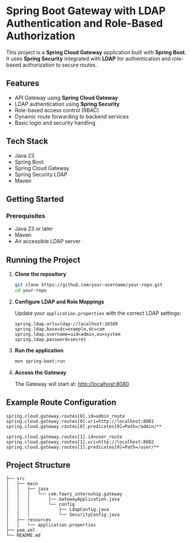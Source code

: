 
# Spring Boot Gateway with LDAP Authentication and Role-Based Authorization

This project is a **Spring Cloud Gateway** application built with **Spring Boot**.  
It uses **Spring Security** integrated with **LDAP** for authentication and role-based authorization to secure routes.

## Features

- API Gateway using **Spring Cloud Gateway**
- LDAP authentication using **Spring Security**
- Role-based access control (RBAC)
- Dynamic route forwarding to backend services
- Basic login and security handling


## Tech Stack

- Java 23
- Spring Boot
- Spring Cloud Gateway
- Spring Security LDAP
- Maven

## Getting Started

### Prerequisites

- Java 23 or later
- Maven
- An accessible LDAP server

## Running the Project

1. **Clone the repository**

   ```bash
   git clone https://github.com/your-username/your-repo.git
   cd your-repo
   ```

2. **Configure LDAP and Role Mappings**

   Update your `application.properties` with the correct LDAP settings:

   ```properties
   spring.ldap.urls=ldap://localhost:10389
   spring.ldap.base=dc=example,dc=com
   spring.ldap.username=uid=admin,ou=system
   spring.ldap.password=secret
   ```

3. **Run the application**

   ```bash
   mvn spring-boot:run
   ```

4. **Access the Gateway**

   The Gateway will start at: [http://localhost:8080](http://localhost:8080)

## Example Route Configuration

```properties
spring.cloud.gateway.routes[0].id=admin_route
spring.cloud.gateway.routes[0].uri=http://localhost:8081
spring.cloud.gateway.routes[0].predicates[0]=Path=/admin/**

spring.cloud.gateway.routes[1].id=user_route
spring.cloud.gateway.routes[1].uri=http://localhost:8082
spring.cloud.gateway.routes[1].predicates[0]=Path=/user/**
```

## Project Structure

```
├── src
│   ├── main
│   │   ├── java
│   │   │   └── com.fawry_internship.gateway
│   │   │       ├── GatewayApplication.java
│   │   │       └── config
│   │   │           ├── LdapConfig.java
│   │   │           └── SecurityConfig.java
│   ├── resources
│   │   └── application.properties
├── pom.xml
└── README.md
```
